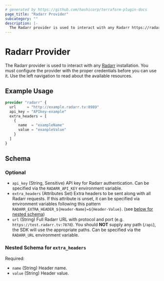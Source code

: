 ```yaml
---
# generated by https://github.com/hashicorp/terraform-plugin-docs
page_title: "Radarr Provider"
subcategory: ""
description: |-
  The Radarr provider is used to interact with any Radarr https://radarr.video/ installation. You must configure the provider with the proper credentials before you can use it. Use the left navigation to read about the available resources.
---
```


# Radarr Provider

The Radarr provider is used to interact with any [Radarr](https://radarr.video/) installation. You must configure the provider with the proper credentials before you can use it. Use the left navigation to read about the available resources.

## Example Usage

```terraform
provider "radarr" {
  url     = "http://example.radarr.tv:8989"
  api_key = "APIkey-example"
  extra_headers = [
    {
      name  = "exampleName"
      value = "exanpleValue"
    }
  ]
}
```

<!-- schema generated by tfplugindocs -->
## Schema

### Optional

- `api_key` (String, Sensitive) API key for Radarr authentication. Can be specified via the `RADARR_API_KEY` environment variable.
- `extra_headers` (Attributes Set) Extra headers to be sent along with all Radarr requests. If this attribute is unset, it can be specified via environment variables following this pattern `RADARR_EXTRA_HEADER_${Header-Name}=${Header-Value}`. (see [below for nested schema](#nestedatt--extra_headers))
- `url` (String) Full Radarr URL with protocol and port (e.g. `https://test.radarr.tv:7878`). You should **NOT** supply any path (`/api`), the SDK will use the appropriate paths. Can be specified via the `RADARR_URL` environment variable.

<a id="nestedatt--extra_headers"></a>
### Nested Schema for `extra_headers`

Required:

- `name` (String) Header name.
- `value` (String) Header value.
